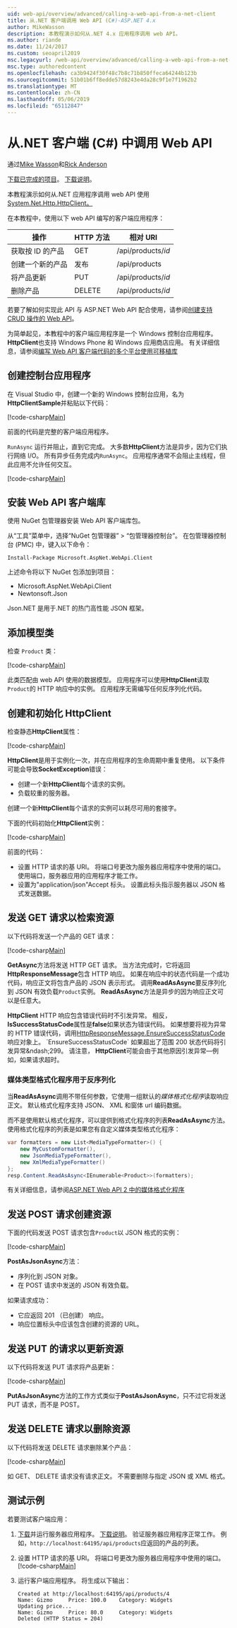 ```yaml
---
uid: web-api/overview/advanced/calling-a-web-api-from-a-net-client
title: 从.NET 客户端调用 Web API (C#)-ASP.NET 4.x
author: MikeWasson
description: 本教程演示如何从.NET 4.x 应用程序调用 web API。
ms.author: riande
ms.date: 11/24/2017
ms.custom: seoapril2019
msc.legacyurl: /web-api/overview/advanced/calling-a-web-api-from-a-net-client
msc.type: authoredcontent
ms.openlocfilehash: ca3b9424f30f48c7b8c71b850ffeca64244b123b
ms.sourcegitcommit: 51b01b6ff8edde57d8243e4da28c9f1e7f1962b2
ms.translationtype: MT
ms.contentlocale: zh-CN
ms.lasthandoff: 05/06/2019
ms.locfileid: "65112847"
---
```

# <a name="call-a-web-api-from-a-net-client-c"></a>从.NET 客户端 (C#) 中调用 Web API

通过[Mike Wasson](https://github.com/MikeWasson)和[Rick Anderson](https://twitter.com/RickAndMSFT)

[下载已完成的项目](https://github.com/aspnet/AspNetDocs/tree/master/aspnet/web-api/overview/advanced/calling-a-web-api-from-a-net-client/sample)。 [下载说明](/aspnet/core/tutorials/#how-to-download-a-sample)。 

本教程演示如何从.NET 应用程序调用 web API 使用[System.Net.Http.HttpClient。](https://msdn.microsoft.com/library/system.net.http.httpclient(v=vs.110).aspx)

在本教程中，使用以下 web API 编写的客户端应用程序：

| 操作 | HTTP 方法 | 相对 URI |
| --- | --- | --- |
| 获取按 ID 的产品 | GET | /api/products/*id* |
| 创建一个新的产品 | 发布 | /api/products |
| 将产品更新 | PUT | /api/products/*id* |
| 删除产品 | DELETE | /api/products/*id* |

若要了解如何实现此 API 与 ASP.NET Web API 配合使用，请参阅[创建支持 CRUD 操作的 Web API](xref:web-api/overview/getting-started-with-aspnet-web-api/tutorial-your-first-web-api
)。

为简单起见，本教程中的客户端应用程序是一个 Windows 控制台应用程序。 **HttpClient**也支持 Windows Phone 和 Windows 应用商店应用。 有关详细信息，请参阅[编写 Web API 客户端代码的多个平台使用可移植库](https://blogs.msdn.com/b/webdev/archive/2013/07/19/writing-web-api-client-code-for-multiple-platforms-using-portable-libraries.aspx)

<a id="CreateConsoleApp"></a>
## <a name="create-the-console-application"></a>创建控制台应用程序

在 Visual Studio 中，创建一个新的 Windows 控制台应用，名为**HttpClientSample**并粘贴以下代码：

[!code-csharp[Main](calling-a-web-api-from-a-net-client/sample/client/Program.cs?name=snippet_all)]

前面的代码是完整的客户端应用程序。

`RunAsync` 运行并阻止，直到它完成。 大多数**HttpClient**方法是异步，因为它们执行网络 I/O。 所有异步任务完成内`RunAsync`。 应用程序通常不会阻止主线程，但此应用不允许任何交互。

[!code-csharp[Main](calling-a-web-api-from-a-net-client/sample/client/Program.cs?name=snippet_run)]

<a id="InstallClientLib"></a>
## <a name="install-the-web-api-client-libraries"></a>安装 Web API 客户端库

使用 NuGet 包管理器安装 Web API 客户端库包。

从“工具”菜单中，选择“NuGet 包管理器” > “包管理器控制台”。 在包管理器控制台 (PMC) 中，键入以下命令：

`Install-Package Microsoft.AspNet.WebApi.Client`

上述命令将以下 NuGet 包添加到项目：

* Microsoft.AspNet.WebApi.Client
* Newtonsoft.Json

Json.NET 是用于.NET 的热门高性能 JSON 框架。

<a id="AddModelClass"></a>
## <a name="add-a-model-class"></a>添加模型类

检查 `Product` 类：

[!code-csharp[Main](calling-a-web-api-from-a-net-client/sample/client/Program.cs?name=snippet_prod)]

此类匹配由 web API 使用的数据模型。 应用程序可以使用**HttpClient**读取`Product`的 HTTP 响应中的实例。 应用程序无需编写任何反序列化代码。

<a id="InitClient"></a>
## <a name="create-and-initialize-httpclient"></a>创建和初始化 HttpClient

检查静态**HttpClient**属性：

[!code-csharp[Main](calling-a-web-api-from-a-net-client/sample/client/Program.cs?name=snippet_HttpClient)]

**HttpClient**是用于实例化一次，并在应用程序的生命周期中重复使用。 以下条件可能会导致**SocketException**错误：

* 创建一个新**HttpClient**每个请求的实例。
* 负载较重的服务器。

创建一个新**HttpClient**每个请求的实例可以耗尽可用的套接字。

下面的代码初始化**HttpClient**实例：

[!code-csharp[Main](calling-a-web-api-from-a-net-client/sample/client/Program.cs?name=snippet5)]

前面的代码：

* 设置 HTTP 请求的基 URI。 将端口号更改为服务器应用程序中使用的端口。 使用端口，服务器应用的应用程序才能工作。
* 设置为"application/json"Accept 标头。 设置此标头指示服务器以 JSON 格式发送数据。

<a id="GettingResource"></a>
## <a name="send-a-get-request-to-retrieve-a-resource"></a>发送 GET 请求以检索资源

以下代码将发送一个产品的 GET 请求：

[!code-csharp[Main](calling-a-web-api-from-a-net-client/sample/client/Program.cs?name=snippet_GetProductAsync)]

**GetAsync**方法将发送 HTTP GET 请求。 当方法完成时，它将返回**HttpResponseMessage**包含 HTTP 响应。 如果在响应中的状态代码是一个成功代码，响应正文将包含产品的 JSON 表示形式。 调用**ReadAsAsync**要反序列化到 JSON 有效负载`Product`实例。 **ReadAsAsync**方法是异步的因为响应正文可以是任意大。

**HttpClient** HTTP 响应包含错误代码时不引发异常。 相反， **IsSuccessStatusCode**属性是**false**如果状态为错误代码。 如果想要将视为异常的 HTTP 错误代码，调用[HttpResponseMessage.EnsureSuccessStatusCode](https://msdn.microsoft.com/library/system.net.http.httpresponsemessage.ensuresuccessstatuscode(v=vs.110).aspx)响应对象上。 `EnsureSuccessStatusCode` 如果超出了范围 200 状态代码将引发异常&ndash;299。 请注意， **HttpClient**可能会由于其他原因引发异常&mdash;例如，如果请求超时。

<a id="MediaTypeFormatters"></a>
### <a name="media-type-formatters-to-deserialize"></a>媒体类型格式化程序用于反序列化

当**ReadAsAsync**调用不带任何参数，它使用一组默认的*媒体格式化程序*读取响应正文。 默认格式化程序支持 JSON、 XML 和窗体 url 编码数据。

而不是使用默认格式化程序，可以提供到格式化程序的列表**ReadAsAsync**方法。  使用格式化程序的列表是如果您有自定义媒体类型格式化程序：

```csharp
var formatters = new List<MediaTypeFormatter>() {
    new MyCustomFormatter(),
    new JsonMediaTypeFormatter(),
    new XmlMediaTypeFormatter()
};
resp.Content.ReadAsAsync<IEnumerable<Product>>(formatters);
```

有关详细信息，请参阅[ASP.NET Web API 2 中的媒体格式化程序](../formats-and-model-binding/media-formatters.md)

## <a name="sending-a-post-request-to-create-a-resource"></a>发送 POST 请求创建资源

下面的代码发送 POST 请求包含`Product`以 JSON 格式的实例：

[!code-csharp[Main](calling-a-web-api-from-a-net-client/sample/client/Program.cs?name=snippet_CreateProductAsync)]

**PostAsJsonAsync**方法：

* 序列化到 JSON 对象。
* 在 POST 请求中发送的 JSON 有效负载。

如果请求成功：

* 它应返回 201 （已创建） 响应。
* 响应位置标头中应该包含创建的资源的 URL。

<a id="PuttingResource"></a>
## <a name="sending-a-put-request-to-update-a-resource"></a>发送 PUT 的请求以更新资源

以下代码将发送 PUT 请求将产品更新：

[!code-csharp[Main](calling-a-web-api-from-a-net-client/sample/client/Program.cs?name=snippet_UpdateProductAsync)]

**PutAsJsonAsync**方法的工作方式类似于**PostAsJsonAsync**，只不过它将发送 PUT 请求，而不是 POST。

<a id="DeletingResource"></a>
## <a name="sending-a-delete-request-to-delete-a-resource"></a>发送 DELETE 请求以删除资源

以下代码将发送 DELETE 请求删除某个产品：

[!code-csharp[Main](calling-a-web-api-from-a-net-client/sample/client/Program.cs?name=snippet_DeleteProductAsync)]

如 GET、 DELETE 请求没有请求正文。 不需要删除与指定 JSON 或 XML 格式。

## <a name="test-the-sample"></a>测试示例

若要测试客户端应用：

1. [下载](https://github.com/aspnet/AspNetDocs/tree/master/aspnet/web-api/overview/advanced/calling-a-web-api-from-a-net-client/sample/server)并运行服务器应用程序。 [下载说明](/aspnet/core/#how-to-download-a-sample)。 验证服务器应用程序正常工作。 例如，`http://localhost:64195/api/products`应返回的产品的列表。
2. 设置 HTTP 请求的基 URI。 将端口号更改为服务器应用程序中使用的端口。
    [!code-csharp[Main](calling-a-web-api-from-a-net-client/sample/client/Program.cs?name=snippet5&highlight=2)]

3. 运行客户端应用程序。 将生成以下输出：

   ```console
   Created at http://localhost:64195/api/products/4
   Name: Gizmo     Price: 100.0    Category: Widgets
   Updating price...
   Name: Gizmo     Price: 80.0     Category: Widgets
   Deleted (HTTP Status = 204)
   ```
